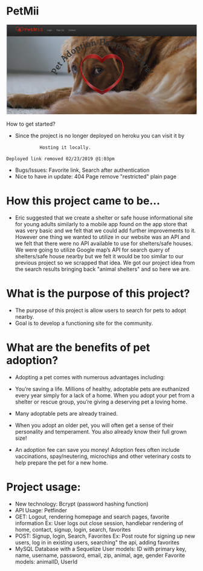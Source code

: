 # PetMii
![Screenshot of app](https://github.com/THE-group-project/project2/blob/master/public/images/preview.png)

How to get started?

   * Since the project is no longer deployed on heroku you can visit it by
                  
                  Hosting it locally.
   
    Deployed link removed 02/23/2019 @1:03pm
   
   * Bugs/Issues: Favorite link, Search after authentication
   * Nice to have in update: 404 Page remove "restricted" plain page
    
# How this project came to be…
  * Eric suggested that we create a shelter or safe house informational site for young adults similarly to a mobile app found on the app     store that was very basic and we felt that we could add further improvements to it. However one thing we wanted to utilize in our         website was an API and we felt that there were no API available to use for shelters/safe houses. We were going to utilize Google         map’s API for search query of shelters/safe house nearby but we felt it would be too similar to our previous project so we      scrapped that idea. We got our project idea from the search results bringing back "animal shelters" and so here we are.
  
# What is the purpose of this project?
   * The purpose of this project is allow users to search for pets to adopt nearby.
   * Goal is to develop a functioning site for the community.
   
# What are the benefits of pet adoption?

  * Adopting a pet comes with numerous advantages including:

  * You’re saving a life. Millions of healthy, adoptable pets are euthanized every year simply for a lack of a home. When you adopt your        pet from a shelter or rescue group, you’re giving a deserving pet a loving home.
  * Many adoptable pets are already trained.
  * When you adopt an older pet, you will often get a sense of their personality and temperament. You also already know their full grown       size!
  * An adoption fee can save you money! Adoption fees often include vaccinations, spay/neutering, microchips and other veterinary costs         to help prepare the pet for a new home.
 
  # Project usage:
   * New technology: Bcrypt (password hashing function)
   * API Usage: Petfinder 
   * GET: Logout, rendering homepage and search pages, favorite information
     Ex: User logs out close session, handlebar rendering of home, contact, signup, login, search, favorites
   * POST: Signup, login, Search, Favorites
     Ex: Post route for signing up new users, log in in existing users, searching" the api, adding favorites
   * MySQL Database with a Sequelize
      User models: ID with primary key, name, username, password, email, zip, animal, age, gender
      Favorite models: animalID, UserId

